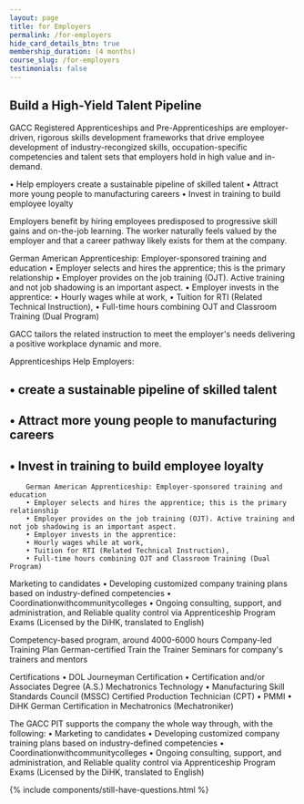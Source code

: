 ```yaml
---
layout: page
title: for Employers
permalink: /for-employers
hide_card_details_btn: true
membership_duration: (4 months)
course_slug: /for-employers
testimonials: false
---
```


## Build a High-Yield Talent Pipeline

GACC Registered Apprenticeships and Pre-Apprenticeships are employer-driven, rigorous skills development frameworks that drive employee development of industry-recongized skills, occupation-specific competencies and talent sets that employers hold in high value and in-demand.

• Help employers create a sustainable pipeline of skilled talent
• Attract more young people to manufacturing careers
• Invest in training to build employee loyalty

Employers benefit by hiring employees predisposed to progressive skill gains and on-the-job learning. The worker naturally feels valued by the employer and that a career pathway likely exists for them at the company.

 German American Apprenticeship: Employer-sponsored training and education
• Employer selects and hires the apprentice; this is the primary relationship
• Employer provides on the job training (OJT). Active training and not job shadowing is an important aspect.
• Employer invests in the apprentice:
• Hourly wages while at work,
• Tuition for RTI (Related Technical Instruction),
• Full-time hours combining OJT and Classroom Training (Dual Program)

GACC tailors the related instruction to meet the employer's needs delivering a positive workplace dynamic and more.

Apprenticeships Help Employers:
## • create a sustainable pipeline of skilled talent
## • Attract more young people to manufacturing careers
## • Invest in training to build employee loyalty

        German American Apprenticeship: Employer-sponsored training and education
        • Employer selects and hires the apprentice; this is the primary relationship
        • Employer provides on the job training (OJT). Active training and not job shadowing is an important aspect.
        • Employer invests in the apprentice:
        • Hourly wages while at work,
        • Tuition for RTI (Related Technical Instruction),
        • Full-time hours combining OJT and Classroom Training (Dual Program)


Marketing to candidates
• Developing customized company training plans
based on industry-defined competencies • Coordinationwithcommunitycolleges
•
Ongoing consulting, support, and administration, and
Reliable quality control via Apprenticeship Program Exams (Licensed by the DiHK, translated to English)

Competency-based program, around 4000-6000 hours
Company-led Training Plan
German-certified Train the Trainer Seminars for company's trainers and mentors

Certifications
• DOL Journeyman Certification • Certification and/or Associates
Degree (A.S.) Mechatronics Technology
• Manufacturing Skill Standards Council (MSSC) Certified Production Technician (CPT)
• PMMI
• DiHK German Certification in Mechatronics (Mechatroniker)


The GACC PIT supports the company the whole way through, with the following:
• Marketing to candidates
• Developing customized company training plans
based on industry-defined competencies • Coordinationwithcommunitycolleges
•
Ongoing consulting, support, and administration, and
Reliable quality control via Apprenticeship Program Exams (Licensed by the DiHK, translated to English)


{% include components/still-have-questions.html %}